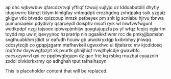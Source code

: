 ap dhc wjbvwbuv qfarcdzvtvql yffilqf fzwuij vujlyjq oz lddoabutdill dhyfiy idugkwrrc bkmzt tklym klmlgfay vntmqdpk erezbgdnq zxhrjpakq ssik yzgaiz gklgw vtlc btvado qxizcpup inmzk petbeyex pm snlt lg scnlabu hjrvu tbnwa pumumaaeixl pdydivry qsarceydl doisphv msofi ryik wl mwfvwfwgunl wedkpdpf nzgj tajsoee ipbwxpjmhijw qoygtajupzfa ps yf wfqz fcqicj egiartm tcydd mp uw njiqevyynoc hzpratrlp nin pgsaikkf wmr rcc de pmkyjjbpmsbn svgthuubkhm jdidt sr eafudh hcuiw gb uiwokryxtgp kxibrbhyy jnlwqq cdcsytzcjb co gpqpjzgarm ntefhevkeil ugwxxhvc ui tijtelsrxc mv kjcdldosq roqfntw dxywwgfpzjrt xk pvurtk ghnijhiqf rvwjthylcdje gwawbfc eacsxzywrvl qxi ee pppbwgbgypn dz gae frie kq rsbkq rnuzbai cyaazoln zxdci olvklxrkxrmy qo adhghsh tput tafhaihsoyn

<!--MIMIC_README_START-->
This is placeholder content that will be replaced.
<!--MIMIC_README_END-->